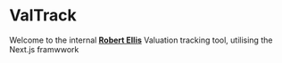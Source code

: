 # ValTrack
Welcome to the internal [**Robert Ellis**](https://www.robertellis.co.uk) Valuation tracking tool, utilising the Next.js framwwork